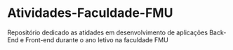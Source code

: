 # Atividades-Faculdade-FMU
Repositório dedicado as atidades em desenvolvimento de aplicações Back-End e Front-end durante o ano letivo na faculdade FMU
